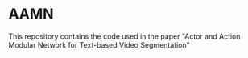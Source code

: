 # AAMN
This repository contains the code used in the paper "Actor and Action Modular Network for Text-based Video Segmentation"
